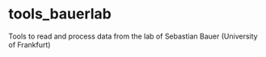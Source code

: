 # tools_bauerlab
Tools to read and process data from the lab of Sebastian Bauer (University of Frankfurt)
